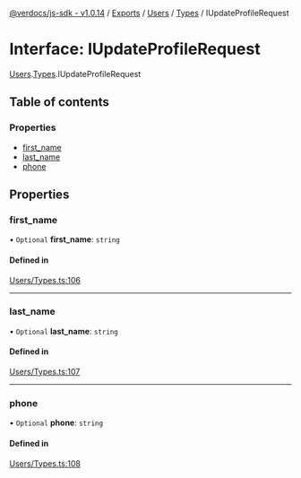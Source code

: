 [@verdocs/js-sdk - v1.0.14](../README.md) / [Exports](../modules.md) / [Users](../modules/Users.md) / [Types](../modules/Users.Types.md) / IUpdateProfileRequest

# Interface: IUpdateProfileRequest

[Users](../modules/Users.md).[Types](../modules/Users.Types.md).IUpdateProfileRequest

## Table of contents

### Properties

- [first_name](Users.Types.IUpdateProfileRequest.md#first_name)
- [last_name](Users.Types.IUpdateProfileRequest.md#last_name)
- [phone](Users.Types.IUpdateProfileRequest.md#phone)

## Properties

### first\_name

• `Optional` **first\_name**: `string`

#### Defined in

[Users/Types.ts:106](https://github.com/Verdocs/js-sdk/blob/main/src/Users/Types.ts#L106)

___

### last\_name

• `Optional` **last\_name**: `string`

#### Defined in

[Users/Types.ts:107](https://github.com/Verdocs/js-sdk/blob/main/src/Users/Types.ts#L107)

___

### phone

• `Optional` **phone**: `string`

#### Defined in

[Users/Types.ts:108](https://github.com/Verdocs/js-sdk/blob/main/src/Users/Types.ts#L108)

